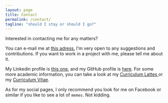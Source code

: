 ```yaml
---
layout: page
title: Contact
permalink: /contact/
tagline: "should I stay or should I go?"
---
```


Interested in contacting me for any matters? 

You can e-mail me at
<a href="mailto:brunadaviesw@gmail.com" target="_top">this adress.</a>
I'm very open to any suggestions and contributions. If you want to 
work in a project with me, please tell me about it.

My Linkedin profile is [this one](https://www.linkedin.com/in/bruna-wundervald-b1b79a160/), and
my GitHub profile is [here](https://github.com/brunaw). For some
more academic information, you can take a look at my [Curriculum Lattes
](http://buscatextual.cnpq.br/buscatextual/visualizacv.do?id=K8105709Z2)
or my [Curriculum Vitae](.). 

As for my social pages, I only recommend you look for me
on Facebook or similar if you like to see a lot of `memes`. Not kidding. 